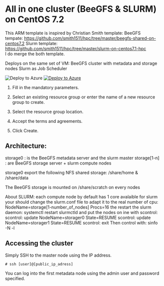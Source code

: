 # All in one cluster (BeeGFS & SLURM) on CentOS 7.2

This ARM template is inspired by Christian Smith template:
   BeeGFS tempate: https://github.com/smith1511/hpc/tree/master/beegfs-shared-on-centos7.2 
   Slurm template: https://github.com/smith1511/hpc/tree/master/slurm-on-centos7.1-hpc  
   I do merge the both template.

Deploys on the same set of VM:
   BeeGFS cluster with metadata and storage nodes 
   Slurm as Job Scheduler

<img alt="Deploy to Azure" src="https://github.com/thovarMS/beegfs-shared-slurm-on-centos7.2/blob/master/workInProgress.png"/>

<a href="https://portal.azure.com/#create/Microsoft.Template/uri/https%3A%2F%2Fraw.githubusercontent.com%2FthovarMS%2Fbeegfs-shared-slurm-on-centos7.2%2Fmaster%2Fazuredeploy.json" target="_blank">
   <img alt="Deploy to Azure" src="http://azuredeploy.net/deploybutton.png"/>
</a>

1. Fill in the mandatory parameters.

2. Select an existing resource group or enter the name of a new resource group to create.

3. Select the resource group location.

4. Accept the terms and agreements.

5. Click Create.

## Architecture:

storage0 : is the BeeGFS metadata server and the slurm master
storage[1-n] : are BeeGFS storage server + slurm compute nodes

storage0 export the following NFS shared storage:
   /share/home & /share/data

The BeeGFS storage is mounted on /share/scratch on every nodes

About SLURM:
   each compute node by default has 1 core avalaible for slurm
   your should change the slurm.conf file to adapt it to the real number of cpu:
      NodeName=storage[1-number_of_nodes] Procs=16
   the restart the slurm daemon:
      systemctl restart slurmctld
   and put the nodes on ine with scontrol:
      scontrol: update NodeName=storager0 State=RESUME
      scontrol: update NodeName=storager1 State=RESUME
      scontrol: exit
   Then control with: sinfo -N -l


## Accessing the cluster

Simply SSH to the master node using the IP address.

```
# ssh [user]@[public_ip_adress]
```

You can log into the first metadata node using the admin user and password specified.
